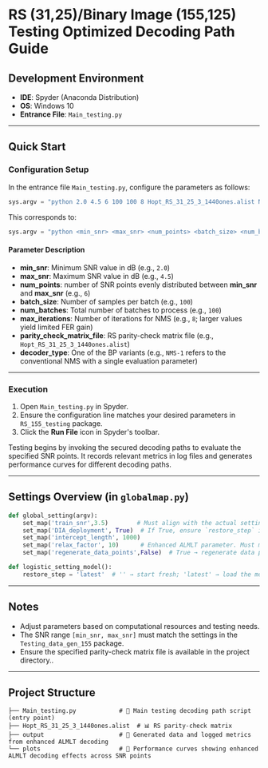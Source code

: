 # RS (31,25)/Binary Image (155,125) Testing Optimized Decoding Path Guide

## Development Environment

* **IDE**: Spyder (Anaconda Distribution)
* **OS**: Windows 10
* **Entrance File**: `Main_testing.py`

---

## Quick Start

### Configuration Setup

In the entrance file `Main_testing.py`, configure the parameters as follows:

```python
sys.argv = "python 2.0 4.5 6 100 100 8 Hopt_RS_31_25_3_1440ones.alist NMS-1".split()
```

This corresponds to:

```python
sys.argv = "python <min_snr> <max_snr> <num_points> <batch_size> <num_batches> <max_iterations> <parity_check_matrix_file> <decoder_type>".split()
```

#### Parameter Description

* **min_snr**: Minimum SNR value in dB (e.g., `2.0`)
* **max_snr**: Maximum SNR value in dB (e.g., `4.5`)
* **num_points**: number of SNR points evenly distributed between **min_snr** and **max_snr** (e.g., `6`)
* **batch_size**: Number of samples per batch (e.g., `100`)
* **num_batches**: Total number of batches to process (e.g., `100`)
* **max_iterations**: Number of iterations for NMS (e.g., `8`; larger values yield limited FER gain)
* **parity_check_matrix_file**: RS parity-check matrix file (e.g., `Hopt_RS_31_25_3_1440ones.alist`)
* **decoder_type**: One of the BP variants (e.g., `NMS-1` refers to the conventional NMS with a single evaluation parameter)

---

### Execution

1. Open `Main_testing.py` in Spyder.
2. Ensure the configuration line matches your desired parameters in `RS_155_testing` package.
3. Click the **Run File** icon in Spyder's toolbar.

Testing begins by invoking the secured decoding paths to evaluate the specified SNR points. 
It records relevant metrics in log files and generates performance curves for different decoding paths.

---

## Settings Overview (in `globalmap.py`)

```python
def global_setting(argv):
    set_map('train_snr',3.5)        # Must align with the actual setting in the `Optimizing_decoding_path` package
    set_map('DIA_deployment', True)  # If True, ensure `restore_step` is set to 'latest' in logistic_setting_model()     
    set_map('intercept_length', 1000)
    set_map('relax_factor', 10)      # Enhanced ALMLT parameter. Must match the setting in the `Optimizing_decoding_path` package
    set_map('regenerate_data_points',False)  # True → regenerate data per SNR point; False → use existing saved data 

def logistic_setting_model():
    restore_step = 'latest'  # '' → start fresh; 'latest' → load the most recent DIA model
```

---

## Notes

* Adjust parameters based on computational resources and testing needs.
* The SNR range `[min_snr, max_snr]` must match the settings in the `Testing_data_gen_155` package.
* Ensure the specified parity-check matrix file is available in the project directory..

---

## Project Structure

```
├── Main_testing.py            # 🎯 Main testing decoding path script (entry point)
├── Hopt_RS_31_25_3_1440ones.alist  # 📊 RS parity-check matrix
├── output                     # 📂 Generated data and logged metrics from enhanced ALMLT decoding
└── plots                      # 📂 Performance curves showing enhanced ALMLT decoding effects across SNR points
```
